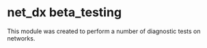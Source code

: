 # net_dx beta_testing


This module was created to perform a number of diagnostic tests on networks. 
